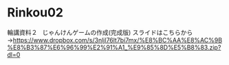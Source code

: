 # Rinkou02
輪講資料２  
じゃんけんゲームの作成(完成版)
スライドはこちらから  
→https://www.dropbox.com/s/3nljl76lt7bi7mx/%E8%BC%AA%E8%AC%9B%E8%B3%87%E6%96%99%E2%91%A1_%E9%85%8D%E5%B8%83.zip?dl=0
